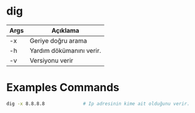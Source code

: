 # dig


| Args | Açıklama |
| -------- | -------- |
| -x | Geriye doğru arama |
| -h | Yardım dökümanını verir. |
| -v | Versiyonu verir |

# Examples Commands

```sh
dig -x 8.8.8.8				# Ip adresinin kime ait olduğunu verir.
```